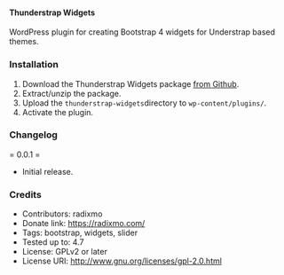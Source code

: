 #### Thunderstrap Widgets

WordPress plugin for creating Bootstrap 4 widgets for Understrap based themes.

### Installation

1. Download the Thunderstrap Widgets package [from Github](https://github.com/radixmo/thunderstrap-widgets/archive/master.zip).
2. Extract/unzip the package.
3. Upload the `thunderstrap-widgets`directory to `wp-content/plugins/`.
2. Activate the plugin.

### Changelog

= 0.0.1 =
* Initial release.

### Credits

- Contributors: radixmo
- Donate link: https://radixmo.com/
- Tags: bootstrap, widgets, slider
- Tested up to: 4.7
- License: GPLv2 or later
- License URI: http://www.gnu.org/licenses/gpl-2.0.html